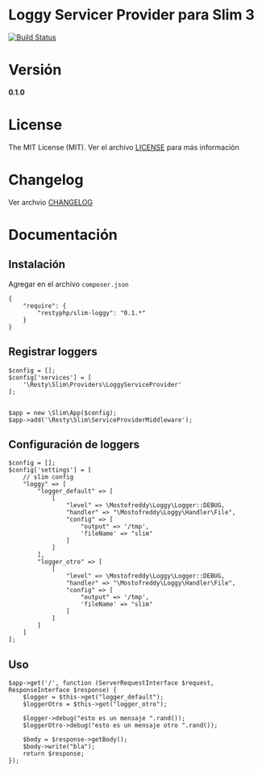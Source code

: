 Loggy Servicer Provider para Slim 3
=================

[![Build Status](https://travis-ci.org/mostofreddy/slim-loggy.svg?branch=master)](https://travis-ci.org/mostofreddy/slim-loggy)

# Versión

__0.1.0__

# License

The MIT License (MIT). Ver el archivo [LICENSE](LICENSE.md) para más información

# Changelog

Ver archvio [CHANGELOG](CHANGELOG.md)

# Documentación

Instalación
-----------

Agregar en el archivo `composer.json`

```
{
    "require": {
        "restyphp/slim-loggy": "0.1.*"
    }
}
```

Registrar loggers
-----------------


```
$config = [];
$config['services'] = [
    '\Resty\Slim\Providers\LoggyServiceProvider'
];


$app = new \Slim\App($config);
$app->add('\Resty\Slim\ServiceProviderMiddleware');
```

Configuración de loggers
---------------------

```
$config = [];
$config['settings'] = [
    // slim config
    "loggy" => [
        "logger_default" => [
            [
                "level" => \Mostofreddy\Loggy\Logger::DEBUG,
                "handler" => "\Mostofreddy\Loggy\Handler\File",
                "config" => [
                    "output" => '/tmp',
                    'fileName' => "slim"
                ]
            ]
        ],
        "logger_otro" => [
            [
                "level" => \Mostofreddy\Loggy\Logger::DEBUG,
                "handler" => "\Mostofreddy\Loggy\Handler\File",
                "config" => [
                    "output" => '/tmp',
                    'fileName' => "slim"
                ]
            ]
        ]
    ]
];
```

Uso
---

```
$app->get('/', function (ServerRequestInterface $request, ResponseInterface $response) {
    $logger = $this->get("logger_default");
    $loggerOtro = $this->get("logger_otro");

    $logger->debug("esto es un mensaje ".rand());
    $loggerOtro->debug("esto es un mensaje otro ".rand());

    $body = $response->getBody();
    $body->write("bla");
    return $response;
});
```
